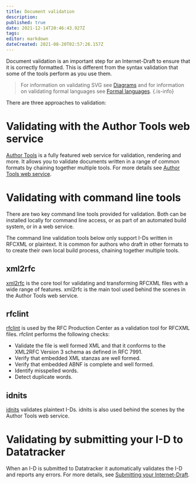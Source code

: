 ```yaml
---
title: Document validation
description: 
published: true
date: 2021-12-14T20:46:43.927Z
tags: 
editor: markdown
dateCreated: 2021-08-20T02:57:26.157Z
---
```


Document validation is an important step for an Internet-Draft to ensure that it is correctly formatted.  This is different from the syntax validation that some of the tools perform as you use them.  

> For information on validating SVG see [Diagrams](/diagrams) and for information on validating formal languages see [Formal languages](/formal-languages).
{.is-info}


There are three approaches to validation:

# Validating with the Author Tools web service
[Author Tools](/https://author-tools.ietf.org) is a fully featured web service for validation, rendering and more. It allows you to validate documents written in a range of common formats by chaining together multiple tools.  For more details see [Author Tools web service](/author-tools-web-service).
  
# Validating with command line tools
There are two key command line tools provided for validation.  Both can be installed locally for command line access, or as part of an automated build system, or in a web service.

The command line validation tools below only support I-Ds written in RFCXML or plaintext.  It is common for authors who draft in other formats to to create their own local build process, chaining together multiple tools.

## xml2rfc
[xml2rfc](https://github.com/ietf-tools/xml2rfc) is the core tool for validating and transforming RFCXML files with a wide range of features. xml2rfc is the main tool used behind the scenes in the Author Tools web service.

## rfclint
[rfclint](https://github.com/ietf-tools/RfcEditor/tree/master/rfclint) is used by the RFC Production Center as a validation tool for RFCXML files.  rfclint performs the following checks:
* Validate the file is well formed XML and that it conforms to the XML2RFC Version 3 schema as defined in RFC 7991.
* Verify that embedded XML stanzas are well formed.
* Verify that embedded ABNF is complete and well formed.
* Identify misspelled words.
* Detect duplicate words.

## idnits
[idnits](https://github.com/ietf-tools/idnits-mirror) validates plaintext I-Ds. idnits is also used behind the scenes by the Author Tools web service.

# Validating by submitting your I-D to Datatracker
When an I-D is submitted to Datatracker it automatically validates the I-D and reports any errors.  For more details, see [Submitting your Internet-Draft](/submitting-your-internet-draft).


